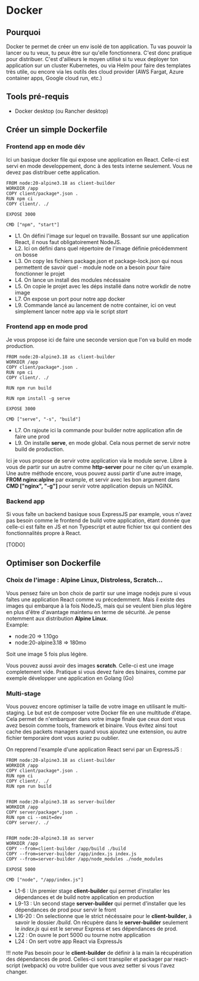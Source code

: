 # Docker


## Pourquoi 
Docker te permet de créer un env isolé de ton application. Tu vas pouvoir la lancer ou tu veux, tu peux être sur qu'elle fonctionnera. C'est donc pratique pour distribuer. C'est d'ailleurs le moyen utilisé si tu veux deployer ton application sur un cluster Kubernetes, ou via Helm pour faire des templates très utile, ou encore via les outils des cloud provider (AWS Fargat, Azure container apps, Google cloud run, etc.)


## Tools pré-requis
- Docker desktop (ou Rancher desktop)

## Créer un simple Dockerfile
### Frontend app en mode dév
Ici un basique docker file qui expose une application en React. Celle-ci est servi en mode developpement, donc à des tests interne seulement. Vous ne devez pas distribuer cette application.

```docker linenums="1"
FROM node:20-alpine3.18 as client-builder
WORKDIR /app
COPY client/package*.json .
RUN npm ci
COPY client/. ./

EXPOSE 3000

CMD ["npm", "start"]
```

- L1. On défini l'image sur lequel on travaille. Bossant sur une application React, il nous faut obligatoirement NodeJS.
- L2. Ici on défini dans quel répertoire de l'image définie précédemment on bosse
- L3. On copy les fichiers package.json et package-lock.json qui nous permettent de savoir quel - module node on a besoin pour faire fonctionner le projet
- L4. On lance un install des modules nécéssaire
- L5. On copie le projet avec les déps installé dans notre workdir de notre image
- L7. On expose un port pour notre app docker
- L9. Commande lancé au lancement de notre container, ici on veut simplement lancer notre app via le script *start*


### Frontend app en mode prod
Je vous propose ici de faire une seconde version que l'on va build en mode production.

```docker linenums="1"
FROM node:20-alpine3.18 as client-builder
WORKDIR /app
COPY client/package*.json .
RUN npm ci
COPY client/. ./

RUN npm run build

RUN npm install -g serve

EXPOSE 3000

CMD ["serve", "-s", "build"]
```

- L7. On rajoute ici la commande pour builder notre application afin de faire une prod
- L9. On installe **serve**, en mode global. Cela nous permet de servir notre build de production.

Ici je vous propose de servir votre application via le module serve. Libre à vous de partir sur un autre comme **http-server** pour ne citer qu'un example.
Une autre méthode encore, vous pouvez aussi partir d'une autre image, **FROM nginx:alpîne** par example, et servir avec les bon argument dans **CMD ["nginx", "-g"]** pour servir votre application depuis un NGINX.

### Backend app
Si vous faîte un backend basique sous ExpressJS par example, vous n'avez pas besoin comme le frontend de build votre application, étant donnée que celle-ci est faîte en JS et non Typescript et autre fichier tsx qui contient des fonctionnalités propre à React. 

[TODO]

## Optimiser son Dockerfile
### Choix de l'image : Alpine Linux, Distroless, Scratch...
Vous pensez faire un bon choix de partir sur une image nodejs pure si vous faîtes une application React comme vu précedemment. Mais il existe des images qui embarque à la fois NodeJS, mais qui se veulent bien plus légère en plus d'être d'avantage maintenu en terme de sécurité. Je pense notemment aux distribution **Alpine Linux**.  
Example: 

- node:20 => 1.10go
- node:20-alpine3.18 => 180mo

Soit une image 5 fois plus légère.

Vous pouvez aussi avoir des images **scratch**. Celle-ci est une image completement vide. Pratique si vous devez faire des binaires, comme par exemple développer une application en Golang (Go)


### Multi-stage
Vous pouvez encore optimiser la taille de votre image en utilisant le multi-staging. Le but est de composer votre Docker file en une multitude d'étape. Cela permet de n'embarquer dans votre image finale que ceux dont vous avez besoin comme tools, framework et binaire. Vous évitez ainsi tout cache des packets managers quand vous ajoutez une extension, ou autre fichier temporaire dont vous auriez pu oublier.

On repprend l'example d'une application React servi par un ExpressJS :

```docker linenums="1"
FROM node:20-alpine3.18 as client-builder
WORKDIR /app
COPY client/package*.json .
RUN npm ci
COPY client/. ./
RUN npm run build


FROM node:20-alpine3.18 as server-builder
WORKDIR /app
COPY server/package*.json .
RUN npm ci --omit=dev
COPY server/. ./


FROM node:20-alpine3.18 as server
WORKDIR /app
COPY --from=client-builder /app/build ./build
COPY --from=server-builder /app/index.js index.js
COPY --from=server-builder /app/node_modules ./node_modules

EXPOSE 5000

CMD ["node", "/app/index.js"]
```

- L1-6 : Un premier stage **client-builder** qui permet d'installer les dépendances et de build notre application en production
- L9-13 : Un second stage **server-builder** qui permet d'installer que les dépendances de prod pour servir le front
- L16-20 : On selectionne que le strict nécéssaire pour le **client-builder**, à savoir le dossier */build*. On récupère dans le **server-builder** seulement le *index.js* qui est le serveur Express et ses dépendances de prod.
- L22 : On ouvre le port 5000 ou tourne notre application
- L24 : On sert votre app React via ExpressJs

!!! note
    Pas besoin pour le **client-builder** de définir à la main la récupération des dépendances de prod. Celles-ci sont transpiler et packager par react-script (webpack) ou votre builder que vous avez setter si vous l'avez changer.